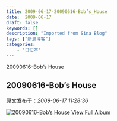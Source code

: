 ```yaml
---
title: 2009-06-17-20090616-Bob’s_House
date:  2009-06-17
draft: false
keywords: []
description: "Imported from Sina Blog"
tags: ["新浪博客"]
categories: 
    - "日记本"
---
```

20090616-Bob’s House
## 20090616-Bob’s House

 原文发布于：*2009-06-17 11:28:36*

[![20090616-Bob&rsquo;s&nbsp;<wbr>House](https&#58;//lpqaaa.bay.livefilestore.com/y1m8Q4Fea7DHQptELP6KSaplqrLsbUWENBQrr3BqBhPzin2AkKQKCL6axBEBRah0AAUzydhgkBQzGaic_NVu2ktWAiv4V3JsN1g9I9Hmy43KwiRJdfmG9RhO_sNhoKFXTPZcsvRBKX5gntYX8hsymBPxw/InlineRepresentation80d55e00-c84d-42c2-83b2-f7b220175668[2].jpg)](http&#58;//cid-21498be546db23d6.skydrive.live.com/redir.aspx?page=browse&amp;resid=21498BE546DB23D6!1556&amp;ct=photos)
[
View Full Album](http&#58;//cid-21498be546db23d6.skydrive.live.com/redir.aspx?page=browse&amp;resid=21498BE546DB23D6!1556&amp;ct=photos)


